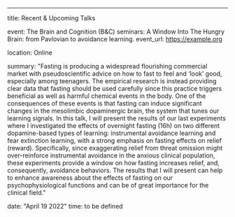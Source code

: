 ---
title: Recent & Upcoming Talks

event: The Brain and Cognition (B&C) seminars: A Window Into The Hungry Brain: from Pavlovian to avoidance learning.
event_url: https://example.org

location: Online


summary: "Fasting is producing a widespread flourishing commercial market with pseudoscientific advice on how to fast to feel and ‘look’ good, especially among teenagers. The empirical research is instead providing clear data that fasting should be used carefully since this practice triggers beneficial as well as harmful chemical events in the body. One of the consequences of these events is that fasting can induce significant changes in the mesolimbic dopaminergic brain, the system that tunes our learning signals.
In this talk, I will present the results of our last experiments where I investigated the effects of overnight fasting (16h) on two different dopamine-based types of learning: instrumental avoidance learning and fear extinction learning, with a strong emphasis on fasting effects on relief (reward). Specifically, since exaggerating relief from threat omission might over-reinforce instrumental avoidance in the anxious clinical population, these experiments provide a window on how fasting increases relief, and, consequently, avoidance behaviors. 
The results that I will present can help to enhance awareness about the effects of fasting on our psychophysiological functions and can be of great importance for the clinical field."

date: "April 19 2022"
time: to be defined
